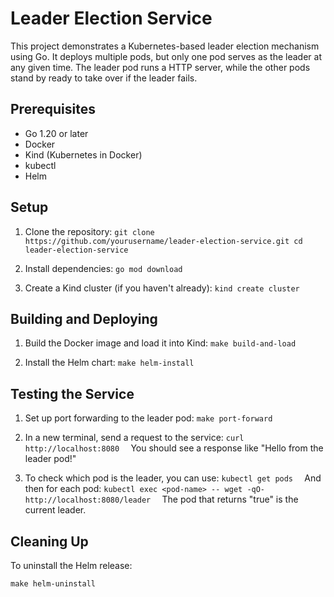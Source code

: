 # Leader Election Service

This project demonstrates a Kubernetes-based leader election mechanism using Go. It deploys multiple pods, but only one pod serves as the leader at any given time. The leader pod runs a HTTP server, while the other pods stand by ready to take over if the leader fails.

## Prerequisites

- Go 1.20 or later
- Docker
- Kind (Kubernetes in Docker)
- kubectl
- Helm

## Setup

1. Clone the repository:   ```
   git clone https://github.com/yourusername/leader-election-service.git
   cd leader-election-service   ```

2. Install dependencies:   ```
   go mod download   ```

3. Create a Kind cluster (if you haven't already):   ```
   kind create cluster   ```

## Building and Deploying

1. Build the Docker image and load it into Kind:   ```
   make build-and-load   ```

2. Install the Helm chart:   ```
   make helm-install   ```

## Testing the Service

1. Set up port forwarding to the leader pod:   ```
   make port-forward   ```

2. In a new terminal, send a request to the service:   ```
   curl http://localhost:8080   ```
   You should see a response like "Hello from the leader pod!"

3. To check which pod is the leader, you can use:   ```
   kubectl get pods   ```
   And then for each pod:   ```
   kubectl exec <pod-name> -- wget -qO- http://localhost:8080/leader   ```
   The pod that returns "true" is the current leader.

## Cleaning Up

To uninstall the Helm release:
```
make helm-uninstall
```
